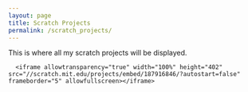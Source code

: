 ```yaml
---
layout: page
title: Scratch Projects
permalink: /scratch_projects/
---
```


This is where all my scratch projects will be displayed.

      <iframe allowtransparency="true" width="100%" height="402" src="//scratch.mit.edu/projects/embed/187916846/?autostart=false" frameborder="5" allowfullscreen></iframe>
    
